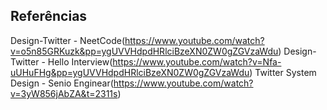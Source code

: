## Referências

Design-Twitter - NeetCode(https://www.youtube.com/watch?v=o5n85GRKuzk&pp=ygUVVHdpdHRlciBzeXN0ZW0gZGVzaWdu)
Design-Twitter - Hello Interview(https://www.youtube.com/watch?v=Nfa-uUHuFHg&pp=ygUVVHdpdHRlciBzeXN0ZW0gZGVzaWdu)
Twitter System Design - Senio Enginear(https://www.youtube.com/watch?v=3yW856jAbZA&t=2311s)
